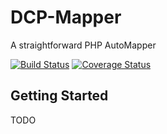 DCP-Mapper
==========
A straightforward PHP AutoMapper

[![Build Status](https://travis-ci.org/estelsmith/dcp-mapper.svg?branch=master)](https://travis-ci.org/estelsmith/dcp-mapper)
[![Coverage Status](https://coveralls.io/repos/estelsmith/dcp-mapper/badge.png?branch=master)](https://coveralls.io/r/estelsmith/dcp-mapper?branch=master)

Getting Started
---------------
TODO
